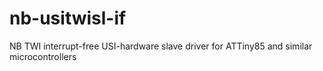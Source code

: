 # nb-usitwisl-if
NB TWI interrupt-free USI-hardware slave driver for ATTiny85 and similar microcontrollers
